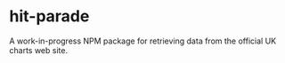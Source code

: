 # hit-parade
A work-in-progress NPM package for retrieving data from the official UK charts web site.